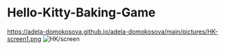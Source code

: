 # Hello-Kitty-Baking-Game
https://adela-domokosova.github.io/adela-domokosova/main/pictures/HK-screen1.png
![HK/screen](https://adela-domokosova.github.io/pictures/HK-screen1.png)
